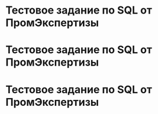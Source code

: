 # Тестовое задание по SQL от ПромЭкспертизы
# Тестовое задание по SQL от ПромЭкспертизы
# Тестовое задание по SQL от ПромЭкспертизы
